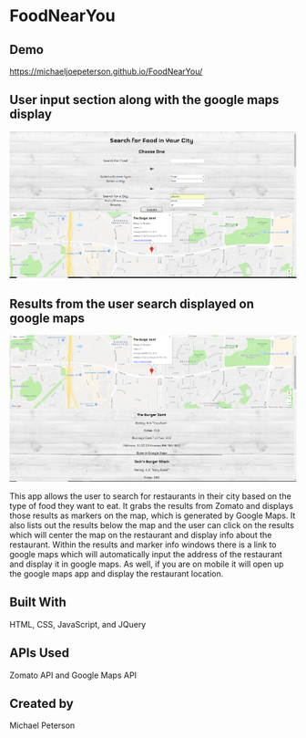 # FoodNearYou

## Demo

https://michaeljoepeterson.github.io/FoodNearYou/

## User input section along with the google maps display

![input and map](screenshots/image1.PNG)

## Results from the user search displayed on google maps

![map and results](screenshots/image2.PNG)

This app allows the user to search for restaurants in their city based on the type of food they want to eat. It grabs the results from Zomato and displays those results as markers on the map, which is generated by Google Maps. It also lists out the results below the map and the user can click on the results which will center the map on the restaurant and display info about the restaurant. Within the results and marker info windows there is a link to google maps which will automatically input the address of the restaurant and display it in google maps. As well, if you are on mobile it will open up the google maps app and display the restaurant location.

## Built With

HTML, CSS, JavaScript, and JQuery

## APIs Used

Zomato API and Google Maps API

## Created by 

Michael Peterson
